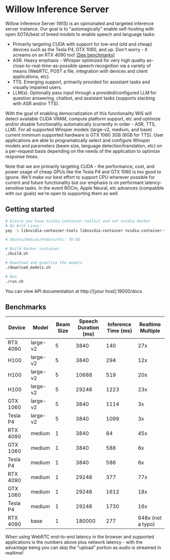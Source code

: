# Willow Inference Server

Willow Inference Server (WIS) is an opinionated and targeted inference server instance. Our goal is to "automagically" enable self-hosting with open SOTA/best of breed models to enable speech and language tasks:

- Primarily targeting CUDA with support for low-end (old and cheap) devices such as the Tesla P4, GTX 1060, and up. Don't worry - it screams on an RTX 4090 too! [(See benchmarks)](#benchmarks)
- ASR. Heavy emphasis - Whisper optimized for very high quality as-close-to-real-time-as-possible speech recognition via a variety of means (WebRTC, POST a file, integration with devices and client applications, etc).
- TTS. Emerging support, primarily provided for assistant tasks and visually impaired users.
- LLM(s). Optionally pass input through a provided/configured LLM for question answering, chatbot, and assistant tasks (supports stacking with ASR and/or TTS).

With the goal of enabling democratization of this functionality WIS will detect available CUDA VRAM, compute platform support, etc and optimize and/or disable functionality automatically (currently in order - ASR, TTS, LLM). For all supported Whisper models (large-v2, medium, and base) current minimum supported hardware is GTX 1060 3GB (6GB for TTS). User applications are able to programatically select and configure Whisper models and parameters (beam size, language detection/translation, etc) on a per-request basis depending on the needs of the application to optimize response times.

Note that we are primarily targeting CUDA - the performance, cost, and power usage of cheap GPUs like the Tesla P4 and GTX 1060 is too good to ignore. We'll make our best effort to support CPU wherever possible for current and future functionality but our emphasis is on performant latency-sensitive tasks. In the event ROCm, Apple Neural, etc advances (compatible with our goals) we're open to supporting them as well.

## Getting started
```bash
# Ensure you have nvidia-container-toolkit and not nvidia-docker
# On Arch Linux:
yay -S libnvidia-container-tools libnvidia-container nvidia-container-toolkit

# Ubuntu/Debian/Fedora/etc: TO-DO

# Build docker container
./build.sh

# Download and quantize the models
./download_models.sh

# Run
./run.sh
```

You can view API documentation at http://[your host]:19000/docs

## Benchmarks

| Device   | Model    | Beam Size | Speech Duration (ms) | Inference Time (ms) | Realtime Multiple |
|----------|----------|-----------|----------------------|---------------------|-------------------|
| RTX 4090 | large-v2 | 5         | 3840                 | 140                 | 27x               |
| H100     | large-v2 | 5         | 3840                 | 294                 | 12x               |
| H100     | large-v2 | 5         | 10688                | 519                 | 20x               |
| H100     | large-v2 | 5         | 29248                | 1223                | 23x               |
| GTX 1060 | large-v2 | 5         | 3840                 | 1114                | 3x                |
| Tesla P4 | large-v2 | 5         | 3840                 | 1099                | 3x                |
| RTX 4090 | medium   | 1         | 3840                 | 84                  | 45x               |
| GTX 1060 | medium   | 1         | 3840                 | 588                 | 6x                |
| Tesla P4 | medium   | 1         | 3840                 | 586                 | 6x                |
| RTX 4090 | medium   | 1         | 29248                | 377                 | 77x               |
| GTX 1060 | medium   | 1         | 29248                | 1612                | 18x               |
| Tesla P4 | medium   | 1         | 29248                | 1730                | 16x               |
| RTX 4090 | base     | 1         | 180000               | 277                 | 648x (not a typo) |

When using WebRTC end-to-end latency in the browser and supported applications is the numbers above plus network latency - with the advantage being you can skip the "upload" portion as audio is streamed in realtime!
